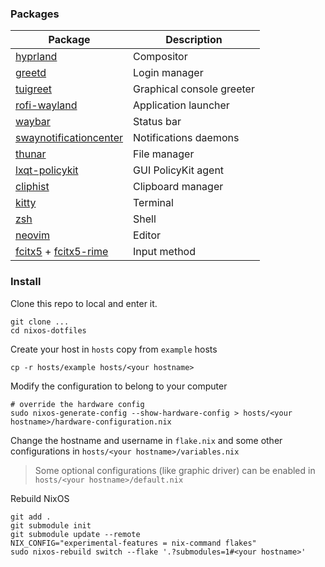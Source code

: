 ### Packages

| Package                                                                                         | Description               |
| ----------------------------------------------------------------------------------------------- | ------------------------- |
| [hyprland](https://hyprland.org/)                                                               | Compositor                |
| [greetd](https://git.sr.ht/~kennylevinsen/greetd)                                               | Login manager             |
| [tuigreet](https://github.com/apognu/tuigreet)                                                  | Graphical console greeter |
| [rofi-wayland](https://github.com/lbonn/rofi)                                                   | Application launcher      |
| [waybar](https://github.com/Alexays/Waybar)                                                     | Status bar                |
| [swaynotificationcenter](https://github.com/ErikReider/SwayNotificationCenter)                  | Notifications daemons     |
| [thunar](https://gitlab.xfce.org/xfce/thunar)                                                   | File manager              |
| [lxqt-policykit](https://github.com/lxqt/lxqt-policykit)                                        | GUI PolicyKit agent       |
| [cliphist](https://github.com/sentriz/cliphist)                                                 | Clipboard manager         |
| [kitty](https://github.com/kovidgoyal/kitty)                                                    | Terminal                  |
| [zsh](https://www.zsh.org/)                                                                     | Shell                     |
| [neovim](https://neovim.io/)                                                                    | Editor                    |
| [fcitx5](https://github.com/fcitx/fcitx5) + [fcitx5-rime](https://github.com/fcitx/fcitx5-rime) | Input method              |

### Install

Clone this repo to local and enter it.

```shell
git clone ...
cd nixos-dotfiles
```

Create your host in `hosts` copy from `example` hosts

```shell
cp -r hosts/example hosts/<your hostname>
```

Modify the configuration to belong to your computer

```shell
# override the hardware config
sudo nixos-generate-config --show-hardware-config > hosts/<your hostname>/hardware-configuration.nix
```

Change the hostname and username in `flake.nix` and some other configurations in `hosts/<your hostname>/variables.nix`

> Some optional configurations (like graphic driver) can be enabled in `hosts/<your hostname>/default.nix`

Rebuild NixOS

```shell
git add .
git submodule init
git submodule update --remote
NIX_CONFIG="experimental-features = nix-command flakes"
sudo nixos-rebuild switch --flake '.?submodules=1#<your hostname>'
```
